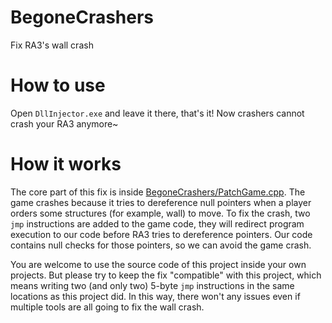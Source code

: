 # BegoneCrashers
Fix RA3's wall crash

# How to use
Open `DllInjector.exe` and leave it there, that's it!
Now crashers cannot crash your RA3 anymore~

# How it works

The core part of this fix is inside
[BegoneCrashers/PatchGame.cpp](BegoneCrashers/PatchGame.cpp).
The game crashes because it tries to dereference null pointers
when a player orders some structures (for example, wall) to move.
To fix the crash, two `jmp` instructions are added to the game code,
they will redirect program execution to our code
before RA3 tries to dereference pointers.
Our code contains null checks for those pointers,
so we can avoid the game crash.

You are welcome to use the source code of this project
inside your own projects.
But please try to keep the fix "compatible" with this project,
which means writing two (and only two) 5-byte `jmp` instructions
in the same locations as this project did.
In this way, there won't any issues even if
multiple tools are all going to fix the wall crash.
